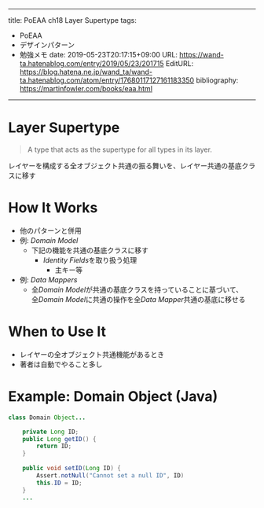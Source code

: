 ---
title: PoEAA ch18 Layer Supertype
tags:
- PoEAA
- デザインパターン
- 勉強メモ
date: 2019-05-23T20:17:15+09:00
URL: https://wand-ta.hatenablog.com/entry/2019/05/23/201715
EditURL: https://blog.hatena.ne.jp/wand_ta/wand-ta.hatenablog.com/atom/entry/17680117127161183350
bibliography: https://martinfowler.com/books/eaa.html
-------------------------------------

# Layer Supertype

> A type that acts as the supertype for all types in its layer.

レイヤーを構成する全オブジェクト共通の振る舞いを、レイヤー共通の基底クラスに移す

# How It Works

- 他のパターンと併用
- 例: *Domain Model*
    - 下記の機能を共通の基底クラスに移す
        - *Identity Fields*を取り扱う処理
            - 主キー等
- 例: *Data Mappers*
    - 全*Domain Model*が共通の基底クラスを持っていることに基づいて、  
        全*Domain Model*に共通の操作を全*Data Mapper*共通の基底に移せる

# When to Use It

- レイヤーの全オブジェクト共通機能があるとき
- 著者は自動でやること多し


# Example: Domain Object (Java)


```java
class Domain Object...

    private Long ID;
    public Long getID() {
        return ID;
    }
    
    public void setID(Long ID) {
        Assert.notNull("Cannot set a null ID", ID)
        this.ID = ID;
    }
    ...
```
